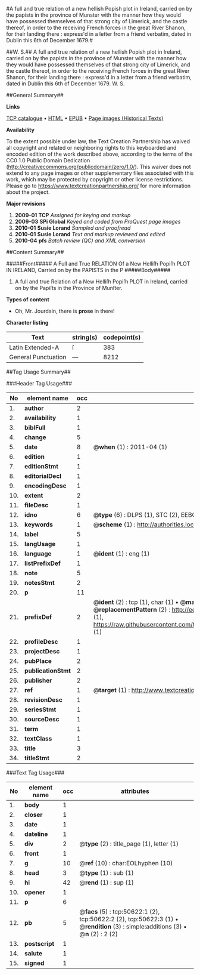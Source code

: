 #A full and true relation of a new hellish Popish plot in Ireland, carried on by the papists in the province of Munster with the manner how they would have possessed themselves of that strong city of Limerick, and the castle thereof, in order to the receiving French forces in the great River Shanon, for their landing there : express'd in a letter from a friend verbatim, dated in Dublin this 6th of December 1679.#

##W. S.##
A full and true relation of a new hellish Popish plot in Ireland, carried on by the papists in the province of Munster with the manner how they would have possessed themselves of that strong city of Limerick, and the castle thereof, in order to the receiving French forces in the great River Shanon, for their landing there : express'd in a letter from a friend verbatim, dated in Dublin this 6th of December 1679.
W. S.

##General Summary##

**Links**

[TCP catalogue](http://www.ota.ox.ac.uk/tcp/)  • 
[HTML](http://tei.it.ox.ac.uk/tcp/Texts-HTML/free/A58/A58757.html)  • 
[EPUB](http://tei.it.ox.ac.uk/tcp/Texts-EPUB/free/A58/A58757.epub) • 
[Page images (Historical Texts)](https://historicaltexts.jisc.ac.uk/eebo-11902968e)

**Availability**

To the extent possible under law, the Text Creation Partnership has waived all copyright and related or neighboring rights to this keyboarded and encoded edition of the work described above, according to the terms of the CC0 1.0 Public Domain Dedication (http://creativecommons.org/publicdomain/zero/1.0/). This waiver does not extend to any page images or other supplementary files associated with this work, which may be protected by copyright or other license restrictions. Please go to https://www.textcreationpartnership.org/ for more information about the project.

**Major revisions**

1. __2009-01__ __TCP__ *Assigned for keying and markup*
1. __2009-03__ __SPi Global__ *Keyed and coded from ProQuest page images*
1. __2010-01__ __Susie Lorand__ *Sampled and proofread*
1. __2010-01__ __Susie Lorand__ *Text and markup reviewed and edited*
1. __2010-04__ __pfs__ *Batch review (QC) and XML conversion*

##Content Summary##

#####Front#####
A Full and True RELATION Of a New Helliſh Popiſh PLOT IN IRELAND, Carried on by the PAPISTS in the P
#####Body#####

1. A full and true Relation of a New Helliſh Popiſh PLOT in Ireland, carried on by the Papiſts in the Province of Munſter.

**Types of content**

  * Oh, Mr. Jourdain, there is **prose** in there!

**Character listing**


|Text|string(s)|codepoint(s)|
|---|---|---|
|Latin Extended-A|ſ|383|
|General Punctuation|—|8212|

##Tag Usage Summary##

###Header Tag Usage###

|No|element name|occ|attributes|
|---|---|---|---|
|1.|__author__|2||
|2.|__availability__|1||
|3.|__biblFull__|1||
|4.|__change__|5||
|5.|__date__|8| @__when__ (1) : 2011-04 (1)|
|6.|__edition__|1||
|7.|__editionStmt__|1||
|8.|__editorialDecl__|1||
|9.|__encodingDesc__|1||
|10.|__extent__|2||
|11.|__fileDesc__|1||
|12.|__idno__|6| @__type__ (6) : DLPS (1), STC (2), EEBO-CITATION (1), OCLC (1), VID (1)|
|13.|__keywords__|1| @__scheme__ (1) : http://authorities.loc.gov/ (1)|
|14.|__label__|5||
|15.|__langUsage__|1||
|16.|__language__|1| @__ident__ (1) : eng (1)|
|17.|__listPrefixDef__|1||
|18.|__note__|5||
|19.|__notesStmt__|2||
|20.|__p__|11||
|21.|__prefixDef__|2| @__ident__ (2) : tcp (1), char (1)  •  @__matchPattern__ (2) : ([0-9\-]+):([0-9IVX]+) (1), (.+) (1)  •  @__replacementPattern__ (2) : http://eebo.chadwyck.com/downloadtiff?vid=$1&page=$2 (1), https://raw.githubusercontent.com/textcreationpartnership/Texts/master/tcpchars.xml#$1 (1)|
|22.|__profileDesc__|1||
|23.|__projectDesc__|1||
|24.|__pubPlace__|2||
|25.|__publicationStmt__|2||
|26.|__publisher__|2||
|27.|__ref__|1| @__target__ (1) : http://www.textcreationpartnership.org/docs/. (1)|
|28.|__revisionDesc__|1||
|29.|__seriesStmt__|1||
|30.|__sourceDesc__|1||
|31.|__term__|1||
|32.|__textClass__|1||
|33.|__title__|3||
|34.|__titleStmt__|2||


###Text Tag Usage###

|No|element name|occ|attributes|
|---|---|---|---|
|1.|__body__|1||
|2.|__closer__|1||
|3.|__date__|1||
|4.|__dateline__|1||
|5.|__div__|2| @__type__ (2) : title_page (1), letter (1)|
|6.|__front__|1||
|7.|__g__|10| @__ref__ (10) : char:EOLhyphen (10)|
|8.|__head__|3| @__type__ (1) : sub (1)|
|9.|__hi__|42| @__rend__ (1) : sup (1)|
|10.|__opener__|1||
|11.|__p__|6||
|12.|__pb__|5| @__facs__ (5) : tcp:50622:1 (2), tcp:50622:2 (2), tcp:50622:3 (1)  •  @__rendition__ (3) : simple:additions (3)  •  @__n__ (2) : 2 (2)|
|13.|__postscript__|1||
|14.|__salute__|1||
|15.|__signed__|1||
